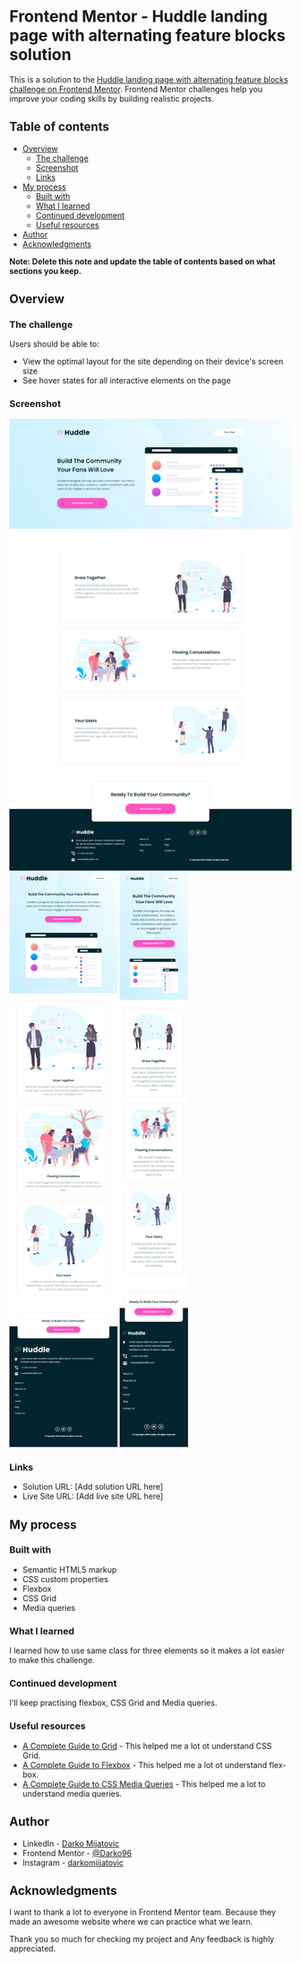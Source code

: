 # Frontend Mentor - Huddle landing page with alternating feature blocks solution

This is a solution to the [Huddle landing page with alternating feature blocks challenge on Frontend Mentor](https://www.frontendmentor.io/challenges/huddle-landing-page-with-alternating-feature-blocks-5ca5f5981e82137ec91a5100). Frontend Mentor challenges help you improve your coding skills by building realistic projects.

## Table of contents

- [Overview](#overview)
  - [The challenge](#the-challenge)
  - [Screenshot](#screenshot)
  - [Links](#links)
- [My process](#my-process)
  - [Built with](#built-with)
  - [What I learned](#what-i-learned)
  - [Continued development](#continued-development)
  - [Useful resources](#useful-resources)
- [Author](#author)
- [Acknowledgments](#acknowledgments)

**Note: Delete this note and update the table of contents based on what sections you keep.**

## Overview

### The challenge

Users should be able to:

- View the optimal layout for the site depending on their device's screen size
- See hover states for all interactive elements on the page

### Screenshot

![](images/screenshots/screenshot-1.png)
![](images/screenshots/screenshot-2.png)
![](images/screenshots/screenshot-3.png)

### Links

- Solution URL: [Add solution URL here]
- Live Site URL: [Add live site URL here]

## My process

### Built with

- Semantic HTML5 markup
- CSS custom properties
- Flexbox
- CSS Grid
- Media queries

### What I learned

I learned how to use same class for three elements so it makes a lot easier to make this challenge.

### Continued development

I'll keep practising flexbox, CSS Grid and Media queries.

### Useful resources

- [A Complete Guide to Grid](https://css-tricks.com/snippets/css/complete-guide-grid/) - This helped me a lot ot understand CSS Grid.
- [A Complete Guide to Flexbox](https://css-tricks.com/snippets/css/a-guide-to-flexbox/) - This helped me a lot ot understand flex-box.
- [A Complete Guide to CSS Media Queries](https://css-tricks.com/a-complete-guide-to-css-media-queries/) - This helped me a lot to understand media queries.

## Author

- LinkedIn - [Darko Mijatovic](https://www.linkedin.com/in/darko-mijatovic-512384231/)
- Frontend Mentor - [@Darko96](https://www.frontendmentor.io/profile/Darko96)
- Instagram - [darkomiijatovic](https://www.instagram.com/darkomiijatovic/)

## Acknowledgments

I want to thank a lot to everyone in Frontend Mentor team. Because they made an awesome website where we can practice what we learn.

Thank you so much for checking my project and Any feedback is highly appreciated.
